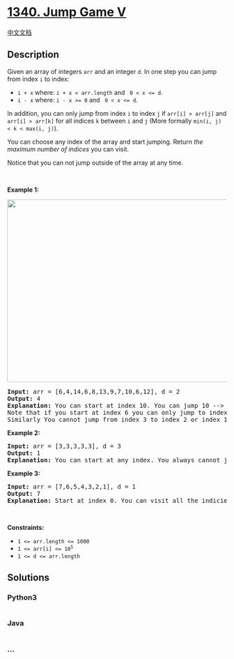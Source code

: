 # [1340. Jump Game V](https://leetcode.com/problems/jump-game-v)

[中文文档](/solution/1300-1399/1340.Jump%20Game%20V/README.md)

## Description

<p>Given an array of&nbsp;integers <code>arr</code> and an integer <code>d</code>. In one step you can jump from index <code>i</code> to index:</p>

<ul>
	<li><code>i + x</code> where:&nbsp;<code>i + x &lt; arr.length</code> and <code> 0 &lt;&nbsp;x &lt;= d</code>.</li>
	<li><code>i - x</code> where:&nbsp;<code>i - x &gt;= 0</code> and <code> 0 &lt;&nbsp;x &lt;= d</code>.</li>
</ul>

<p>In addition, you can only jump from index <code>i</code> to index <code>j</code>&nbsp;if <code>arr[i] &gt; arr[j]</code> and <code>arr[i] &gt; arr[k]</code> for all indices <code>k</code> between <code>i</code> and <code>j</code> (More formally <code>min(i,&nbsp;j) &lt; k &lt; max(i, j)</code>).</p>

<p>You can choose any index of the array and start jumping. Return <em>the maximum number of indices</em>&nbsp;you can visit.</p>

<p>Notice that you can not jump outside of the array at any time.</p>

<p>&nbsp;</p>
<p><strong>Example 1:</strong></p>
<img alt="" src="https://fastly.jsdelivr.net/gh/doocs/leetcode@main/solution/1300-1399/1340.Jump%20Game%20V/images/meta-chart.jpeg" style="width: 633px; height: 419px;" />
<pre>
<strong>Input:</strong> arr = [6,4,14,6,8,13,9,7,10,6,12], d = 2
<strong>Output:</strong> 4
<strong>Explanation:</strong> You can start at index 10. You can jump 10 --&gt; 8 --&gt; 6 --&gt; 7 as shown.
Note that if you start at index 6 you can only jump to index 7. You cannot jump to index 5 because 13 &gt; 9. You cannot jump to index 4 because index 5 is between index 4 and 6 and 13 &gt; 9.
Similarly You cannot jump from index 3 to index 2 or index 1.
</pre>

<p><strong>Example 2:</strong></p>

<pre>
<strong>Input:</strong> arr = [3,3,3,3,3], d = 3
<strong>Output:</strong> 1
<strong>Explanation:</strong> You can start at any index. You always cannot jump to any index.
</pre>

<p><strong>Example 3:</strong></p>

<pre>
<strong>Input:</strong> arr = [7,6,5,4,3,2,1], d = 1
<strong>Output:</strong> 7
<strong>Explanation:</strong> Start at index 0. You can visit all the indicies. 
</pre>

<p>&nbsp;</p>
<p><strong>Constraints:</strong></p>

<ul>
	<li><code>1 &lt;= arr.length &lt;= 1000</code></li>
	<li><code>1 &lt;= arr[i] &lt;= 10<sup>5</sup></code></li>
	<li><code>1 &lt;= d &lt;= arr.length</code></li>
</ul>

## Solutions

<!-- tabs:start -->

### **Python3**

```python

```

### **Java**

```java

```

### **...**

```

```

<!-- tabs:end -->

